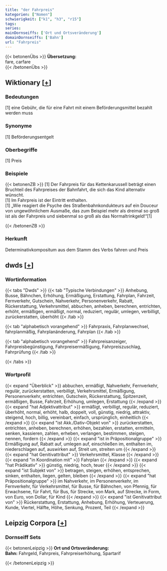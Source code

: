 ```yaml
---
title: "der Fahrpreis"
kategorien: ["Nomen"]
schwierigkeit: ["k1", "h3", "r15"]
tags:
series:
mainDornseiffs: ['Ort und Ortsveränderung']
domainDornseiffs: ['Bahn']
url: "Fahrpreis"
---
```


{{< betonenÜbs >}}
**Übersetzung:**  
fare, carfare  
{{< /betonenÜbs >}}

## Wiktionary [[+](https://de.wiktionary.org/wiki/Fahrpreis)]

### Bedeutungen
[1] eine Gebühr, die für eine Fahrt mit einem Beförderungsmittel bezahlt werden muss  

### Synonyme
[1] Beförderungsentgelt  

### Oberbegriffe
[1] Preis  

### Beispiele
{{< betonenZB >}}
[1] Der Fahrpreis für das Kettenkarussell beträgt einen Bruchteil des Fahrpreises der Bahnfahrt, die sich das Kind alternativ wünscht.  
[1] Im Fahrpreis ist der Eintritt enthalten.  
[1] „Wie reagiert die Psyche des Straßenbahnkondukteurs auf ein Douceur von ungewöhnlichem Ausmaße, das zum Beispiel mehr als dreimal so groß ist als der Fahrpreis und siebenmal so groß als das Normaltrinkgeld!“[1]  

{{< /betonenZB >}}
### Herkunft
Determinativkompositum aus dem Stamm des Verbs fahren und Preis  



## dwds [[+](https://www.dwds.de/wb/Fahrpreis)]

### Wortinformation
{{< tabs "Dwds" >}}
{{< tab "Typische Verbindungen" >}}
Anhebung, Busse, Bähnchen, Erhöhung, Ermäßigung, Erstattung, Fahrplan, Fahrzeit, Fernverkehr, Gutschein, Nahverkehr, Personenverkehr, Rabatt, Rückerstattung, Verkehrsmittel, abbuchen, anheben, berechnen, entrichten, erhöht, ermäßigen, ermäßigt, normal, reduziert, regulär, umlegen, verbilligt, zurückerstatten, überhöht
{{< /tab >}}

{{< tab "alphabetisch vorangehend" >}}
Fahrpraxis, Fahrplanwechsel, fahrplanmäßig, Fahrplanänderung, Fahrplan
{{< /tab >}}

{{< tab "alphabetisch vorangehend" >}}
Fahrpreisanzeiger, Fahrpreisbegünstigung, Fahrpreisermäßigung, Fahrpreiszuschlag, Fahrprüfung
{{< /tab >}}

{{< /tabs >}}

### Wortprofil
{{< expand "Überblick" >}} abbuchen, ermäßigt, Nahverkehr, Fernverkehr, regulär, zurückerstatten, verbilligt, Verkehrsmittel, Ermäßigung, Personenverkehr, entrichten, Gutschein, Rückerstattung, Spitzenzeit, ermäßigen, Busse, Fahrzeit, Erhöhung, umlegen, Erstattung {{< /expand >}}
{{< expand "hat Adjektivattribut" >}} ermäßigt, verbilligt, regulär, reduziert, überhöht, normal, erhöht, halb, doppelt, voll, günstig, niedrig, attraktiv, steigend, hoch, billig, vereinbart, einfach, ursprünglich, einheitlich {{< /expand >}}
{{< expand "ist Akk./Dativ-Objekt von" >}} zurückerstatten, entrichten, anheben, berechnen, erhöhen, bezahlen, erstatten, ermitteln, senken, kassieren, zahlen, erheben, verlangen, bestimmen, steigen, nennen, fordern {{< /expand >}}
{{< expand "ist in Präpositionalgruppe" >}} Ermäßigung auf, Rabatt auf, umlegen auf, einschließen im, enthalten im, niederschlagen auf, auswirken auf, Streit um, streiten um {{< /expand >}}
{{< expand "hat Genitivattribut" >}} Verkehrsmittel, Klasse {{< /expand >}}
{{< expand "in Koordination mit" >}} Fahrplan {{< /expand >}}
{{< expand "hat Prädikativ" >}} günstig, niedrig, hoch, teuer {{< /expand >}}
{{< expand "ist Subjekt von" >}} betragen, steigen, erhöhen, entsprechen, sinken, enthalten, liegen, gelten, bleiben {{< /expand >}}
{{< expand "hat Präpositionalgruppe" >}} im Nahverkehr, im Personenverkehr, im Fernverkehr, für Verkehrsmittel, für Busse, für Bähnchen, von Pfennig, für Erwachsene, für Fahrt, für Bus, für Strecke, von Mark, auf Strecke, in Form, von Euro, von Dollar, für Kind {{< /expand >}}
{{< expand "ist Genitivattribut von" >}} Rückerstattung, Erstattung, Anhebung, Erhöhung, Verteuerung, Kunde, Viertel, Hälfte, Höhe, Senkung, Prozent, Teil {{< /expand >}}

## Leipzig Corpora [[+](https://corpora.uni-leipzig.de/en/res?word=Fahrpreis&corpusId=deu_newscrawl-public_2018)]

### Dornseiff Sets
{{< betonenLeipzig >}}
**Ort und Ortsveränderung:**  
**Bahn:** Fahrgeld, Fahrpreis, Fahrpreiserhöhung, Spartarif  

{{< /betonenLeipzig >}}
